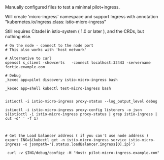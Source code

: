 Manually configured files to test a minimal pilot+ingress.

Will create 'micro-ingress' namespace and  support Ingress with annotation "kubernetes.io/ingress.class: istio-micro-ingress"

Still requires Citadel in istio-system ( 1.0 or later ), and the CRDs, but nothing else.



```
# On the node - connect to the node port
# This also works with 'host network'

# Alternative to curl
openssl s_client -showcerts   -connect localhost:32443 -servername fortio.example.com

# Debug
_kexec app=pilot discovery istio-micro-ingress bash

_kexec app=shell kubectl test-micro-ingress bash


istioctl -i istio-micro-ingress proxy-status --log_output_level debug

istioctl -i istio-micro-ingress proxy-config listeners -o json $(istioctl -i istio-micro-ingress proxy-status | grep istio-ingress | cut -d' ' -f 1)



# Get the Load balancer address ( if you can't use node address )
export ING=$(kubectl get -n istio-micro-ingress service istio-micro-ingress -o jsonpath='{.status.loadBalancer.ingress[0].ip}')

 curl -v $ING/debug/configz -H "Host: pilot-micro-ingress.example.com"
  
```
